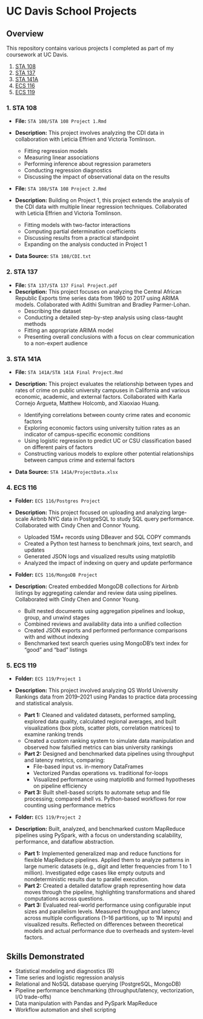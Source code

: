 # UC Davis School Projects

## Overview
This repository contains various projects I completed as part of my coursework at UC Davis.

1. [STA 108](#1-sta-108)  
2. [STA 137](#2-sta-137)  
3. [STA 141A](#3-sta-141a)  
4. [ECS 116](#4-ecs-116)  
5. [ECS 119](#5-ecs-119)

### 1. STA 108
- **File:** `STA 108/STA 108 Project 1.Rmd`
- **Description:** This project involves analyzing the CDI data in collaboration with Leticia Effrien and Victoria Tomlinson.
  - Fitting regression models
  - Measuring linear associations
  - Performing inference about regression parameters
  - Conducting regression diagnostics
  - Discussing the impact of observational data on the results

- **File:** `STA 108/STA 108 Project 2.Rmd`
- **Description:** Building on Project 1, this project extends the analysis of the CDI data with multiple linear regression techniques. Collaborated with Leticia Effrien and Victoria Tomlinson.
  - Fitting models with two-factor interactions
  - Computing partial determination coefficients
  - Discussing results from a practical standpoint
  - Expanding on the analysis conducted in Project 1

- **Data Source:** `STA 108/CDI.txt`

### 2. STA 137
- **File:** `STA 137/STA 137 Final Project.pdf`
- **Description:** This project focuses on analyzing the Central African Republic Exports time series data from 1960 to 2017 using ARIMA models. Collaborated with Adithi Sumitran and Bradley Parmer-Lohan.
  - Describing the dataset
  - Conducting a detailed step-by-step analysis using class-taught methods
  - Fitting an appropriate ARIMA model
  - Presenting overall conclusions with a focus on clear communication to a non-expert audience

### 3. STA 141A
- **File:** `STA 141A/STA 141A Final Project.Rmd`
- **Description:** This project evaluates the relationship between types and rates of crime on public university campuses in California and various economic, academic, and external factors. Collaborated with Karla Cornejo Argueta, Matthew Holcomb, and Xiaoxiao Huang.
  - Identifying correlations between county crime rates and economic factors
  - Exploring economic factors using university tuition rates as an indicator of campus-specific economic conditions
  - Using logistic regression to predict UC or CSU classification based on different pairs of factors
  - Constructing various models to explore other potential relationships between campus crime and external factors

- **Data Source:** `STA 141A/ProjectData.xlsx`

### 4. ECS 116
- **Folder:** `ECS 116/Postgres Project`
- **Description:** This project focused on uploading and analyzing large-scale Airbnb NYC data in PostgreSQL to study SQL query performance. Collaborated with Cindy Chen and Connor Young.
  - Uploaded 15M+ records using DBeaver and SQL COPY commands
  - Created a Python test harness to benchmark joins, text search, and updates
  - Generated JSON logs and visualized results using matplotlib
  - Analyzed the impact of indexing on query and update performance

- **Folder:** `ECS 116/MongoDB Project`
- **Description:** Created embedded MongoDB collections for Airbnb listings by aggregating calendar and review data using pipelines. Collaborated with Cindy Chen and Connor Young.
  - Built nested documents using aggregation pipelines and lookup, group, and unwind stages
  - Combined reviews and availability data into a unified collection
  - Created JSON exports and performed performance comparisons with and without indexing
  - Benchmarked text search queries using MongoDB’s text index for “good” and “bad” listings

### 5. ECS 119  
- **Folder:** `ECS 119/Project 1`  
- **Description:** This project involved analyzing QS World University Rankings data from 2019–2021 using Pandas to practice data processing and statistical analysis.
  - **Part 1:** Cleaned and validated datasets, performed sampling, explored data quality, calculated regional averages, and built visualizations (box plots, scatter plots, correlation matrices) to examine ranking trends  
  - Created a custom ranking system to simulate data manipulation and observed how falsified metrics can bias university rankings  
  - **Part 2:** Designed and benchmarked data pipelines using throughput and latency metrics, comparing:
    - File-based input vs. in-memory DataFrames  
    - Vectorized Pandas operations vs. traditional for-loops  
    - Visualized performance using matplotlib and formed hypotheses on pipeline efficiency  
  - **Part 3:** Built shell-based scripts to automate setup and file processing; compared shell vs. Python-based workflows for row counting using performance metrics
 
- **Folder:** `ECS 119/Project 2`  
- **Description:**  Built, analyzed, and benchmarked custom MapReduce pipelines using PySpark, with a focus on understanding scalability, performance, and dataflow abstraction.
  - **Part 1:** Implemented generalized map and reduce functions for flexible MapReduce pipelines. Applied them to analyze patterns in large numeric datasets (e.g., digit and letter frequencies from 1 to 1 million). Investigated edge cases like empty outputs and nondeterministic results due to parallel execution.
  - **Part 2:** Created a detailed dataflow graph representing how data moves through the pipeline, highlighting transformations and shared computations across questions.
  - **Part 3:** Evaluated real-world performance using configurable input sizes and parallelism levels. Measured throughput and latency across multiple configurations (1–16 partitions, up to 1M inputs) and visualized results. Reflected on differences between theoretical models and actual performance due to overheads and system-level factors.

## Skills Demonstrated
- Statistical modeling and diagnostics (R)
- Time series and logistic regression analysis
- Relational and NoSQL database querying (PostgreSQL, MongoDB)
- Pipeline performance benchmarking (throughput/latency, vectorization, I/O trade-offs)
- Data manipulation with Pandas and PySpark MapReduce
- Workflow automation and shell scripting


